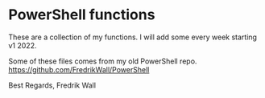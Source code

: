 # PowerShell functions

These are a collection of my functions.
I will add some every week starting v1 2022.

Some of these files comes from my old PowerShell repo.
https://github.com/FredrikWall/PowerShell

Best Regards,
Fredrik Wall